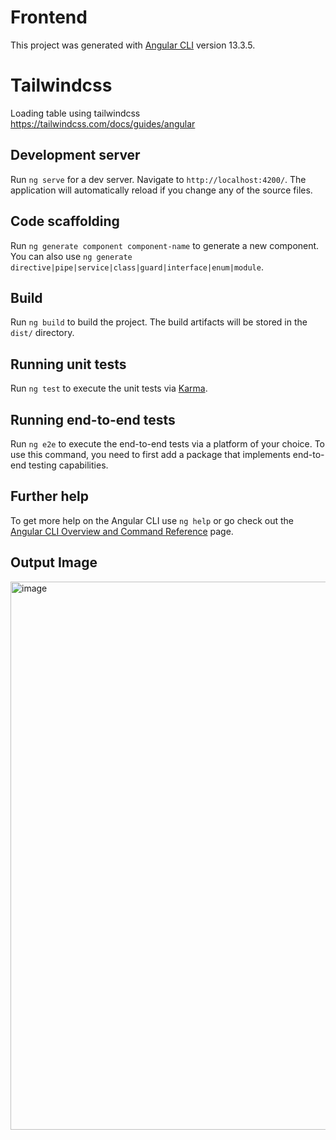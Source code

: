 # Frontend

This project was generated with [Angular CLI](https://github.com/angular/angular-cli) version 13.3.5.

# Tailwindcss
Loading table using tailwindcss https://tailwindcss.com/docs/guides/angular

## Development server

Run `ng serve` for a dev server. Navigate to `http://localhost:4200/`. The application will automatically reload if you change any of the source files.

## Code scaffolding

Run `ng generate component component-name` to generate a new component. You can also use `ng generate directive|pipe|service|class|guard|interface|enum|module`.

## Build

Run `ng build` to build the project. The build artifacts will be stored in the `dist/` directory.

## Running unit tests

Run `ng test` to execute the unit tests via [Karma](https://karma-runner.github.io).

## Running end-to-end tests

Run `ng e2e` to execute the end-to-end tests via a platform of your choice. To use this command, you need to first add a package that implements end-to-end testing capabilities.

## Further help

To get more help on the Angular CLI use `ng help` or go check out the [Angular CLI Overview and Command Reference](https://angular.io/cli) page.

## Output Image
<img width="877" alt="image" src="https://user-images.githubusercontent.com/51775632/171457347-c3940805-d4bc-4405-93ea-fb3961185b91.png">

